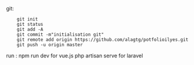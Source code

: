 git:

        git init
        git status
        git add -A
        git commit -m"initialisation git"
        git remote add origin https://github.com/alagtg/potfolioilyes.git
        git push -u origin master


run : npm run dev for vue.js
      php artisan serve for laravel

